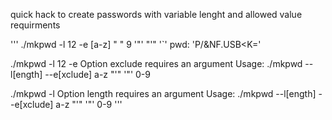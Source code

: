 
quick hack to create passwords with variable lenght and allowed value requirments

'''
./mkpwd -l 12 -e [a-z] " " 9 '"' "'" '`'
pwd: 'P/&NF.USB<K='

./mkpwd -l 12 -e
Option exclude requires an argument
Usage: ./mkpwd --l[ength]  --e[xclude] a-z "'" '"' 0-9

./mkpwd -l
Option length requires an argument
Usage: ./mkpwd --l[ength]  --e[xclude] a-z "'" '"' 0-9
'''
